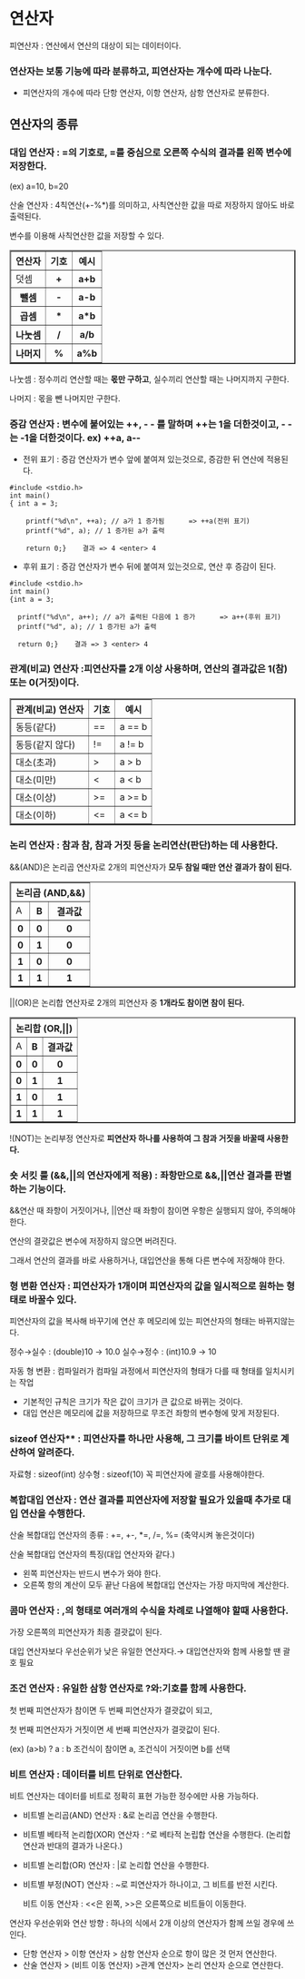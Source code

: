# 연산자

피연산자 : 연산에서 연산의 대상이 되는 데이터이다.

### 연산자는 보통 기능에 따라 분류하고, 피연산자는 개수에 따라 나눈다.

- 피연산자의 개수에 따라 단항 연산자, 이항 연산자, 삼항 연산자로 분류한다.

## 연산자의 종류

### 대입 연산자 : =의 기호로, =를 중심으로 오른쪽 수식의 결과를 왼쪽 변수에 저장한다.

(ex) a=10,  b=20

산술 연산자 : 4칙연산(+-%*)를 의미하고, 사칙연산한 값을 따로 저장하지 않아도 바로 출력된다.

변수를 이용해 사칙연산한 값을 저장할 수 있다.

<html>
  <body>
    <table border="2">
      <thead> <tr> <th>연산자</th> <th>기호</th> <th>예시</th> </tr> </thead>
      <tbody> <tr> <td>덧셈</td> <th>+</th> <th>a+b</th> </tr>
              <tr> <th>뺄셈</th> <th>-</th> <th>a-b</th> </tr>
              <tr> <th>곱셈</th> <th>*</th> <th>a*b</th> </tr>
              <tr> <th>나눗셈</th> <th>/</th> <th>a/b</th> </tr> 
              <tr> <th>나머지</th> <th>%</th> <th>a%b</th> </tr> </tbody> </table> 
  </body>
</html>

나눗셈 : 정수끼리 연산할 때는 **몫만 구하고**, 실수끼리 연산할 때는 나머지까지 구한다.

나머지 : 몫을 뺀 나머지만 구한다.

### 증감 연산자 :  변수에 붙어있는 ++, - - 를 말하며 ++는 1을 더한것이고, - -는 -1을 더한것이다. ex) ++a, a--

- 전위 표기 :  증감 연산자가 변수 앞에 붙여져 있는것으로, 증감한 뒤 연산에 적용된다.
```
#include <stdio.h>
int main()
{ int a = 3;

	printf("%d\n", ++a); // a가 1 증가됨      => ++a(전위 표기)
	printf("%d", a); // 1 증가된 a가 출력

	return 0;}    결과 => 4 <enter> 4
```
- 후위 표기 :  증감 연산자가 변수 뒤에 붙여져 있는것으로, 연산 후 증감이 된다.
```
#include <stdio.h>
int main()
{int a = 3;
  
  printf("%d\n", a++); // a가 출력된 다음에 1 증가      => a++(후위 표기)
  printf("%d", a); // 1 증가된 a가 출력
  
  return 0;}    결과 => 3 <enter> 4
```
### 관계(비교) 연산자  :피연산자를 2개 이상 사용하며, 연산의 결과값은 1(참)또는 0(거짓)이다.

<html>
  <body>
    <table border="2">
      <thead> <tr> <th>관계(비교) 연산자</th> <th>기호</th> <th>예시</th> </tr> </thead>
      <tbody> <tr> <td>동등(같다)</td></td> <td>==</td> <td>a == b</td> </tr>
              <tr> <td>동등(같지 않다) <td>!=</td> <td>a != b</td> </tr>
              <tr> <td>대소(초과)</td> <td> > </td> <td> a > b </td> </tr>
              <tr> <td>대소(미만)</td> <td> < </td> <td> a < b </td> </tr> 
	      <tr> <td>대소(이상)</td> <td> >= </td> <td> a >= b </td> </tr> 
              <tr> <td>대소(이하)</td> <td> <= </td> <td> a <= b </td> </tr> </tbody> </table> 
  </body>
</html>
		      
### 논리 연산자 : 참과 참, 참과 거짓 등을 논리연산(판단)하는 데 사용한다.

&&(AND)은 논리곱 연산자로 2개의 피연산자가 **모두 참일 때만 연산 결과가 참이 된다.**
<html>
  <body>
    <table border="2">
      <thead> <tr> <th colspan="3">논리곱 (AND,&&)</th> </thead>
      <tbody> <tr> <td>A</td> <th>B</th> <th>결과값</th> </tr>
              <tr> <th>0</th> <th>0</th> <th>0</th> </tr>
              <tr> <th>0</th> <th>1</th> <th>0</th> </tr>
              <tr> <th>1</th> <th>0</th> <th>0</th> </tr> 
              <tr> <th>1</th> <th>1</th> <th>1</th> </tr> </tbody> </table> 
  </body>
</html>

||(OR)은 논리합 연산자로 2개의 피연산자 중 **1개라도 참이면 참이 된다.**
<html>
  <body>
    <table border="2">
      <thead> <tr> <th colspan="3">논리합 (OR,||)</th> </thead>
      <tbody> <tr> <td>A</td> <th>B</th> <th>결과값</th> </tr>
              <tr> <th>0</th> <th>0</th> <th>0</th> </tr>
              <tr> <th>0</th> <th>1</th> <th>1</th> </tr>
              <tr> <th>1</th> <th>0</th> <th>1</th> </tr> 
              <tr> <th>1</th> <th>1</th> <th>1</th> </tr> </tbody> </table> 
  </body>
</html>

!(NOT)는 논리부정 연산자로 **피연산자 하나를 사용하여 그 참과 거짓을 바꿀때 사용한다.**

### 숏 서킷 룰 (&&,||의 연산자에게 적용) : 좌항만으로 &&,||연산 결과를 판별하는 기능이다.

&&연산 때 좌항이 거짓이거나, ||연산 때 좌항이 참이면 우항은 실행되지 않아, 주의해야 한다.

연산의 결괏값은 변수에 저장하지 않으면 버려진다.

그래서 연산의 결과를 바로 사용하거나, 대입연산을 통해 다른 변수에 저장해야 한다.

### 형 변환 연산자 : 피연산자가 1개이며 피연산자의 값을 일시적으로 원하는 형태로 바꿀수 있다.

피연산자의 값을 복사해 바꾸기에 연산 후 메모리에 있는 피연산자의 형태는 바뀌지않는다.

정수→실수 : (double)10 → 10.0                      실수→정수 : (int)10.9 → 10

자동 형 변환 : 컴파일러가 컴파일 과정에서 피연산자의 형태가 다를 때 형태를 일치시키는 작업

- 기본적인 규칙은 크기가 작은 값이 크기가 큰 값으로 바뀌는 것이다.
- 대입 연산은 메모리에 값을 저장하므로 무조건 좌항의 변수형에 맞게 저장된다.

### sizeof 연산자** : 피연산자를 하나만 사용해, 그 크기를 바이트 단위로 계산하여 알려준다.

자료형 : sizeof(int)     상수형 :  sizeof(10)  꼭 피연산자에 괄호를 사용해야한다.

### 복합대입 연산자 : 연산 결과를 피연산자에 저장할 필요가 있을때 추가로 대입 연산을 수행한다.

산술 복합대입 연산자의 종류 : +=, +-, *=, /=, %= (축약시켜 놓은것이다)

산술 복합대입 연산자의 특징(대입 연산자와 같다.)

- 왼쪽 피연산자는 반드시 변수가 와야 한다.
- 오른쪽 항의 계산이 모두 끝난 다음에 복합대입 연산자는 가장 마지막에 계산한다.

### 콤마 연산자 : ,의 형태로 여러개의 수식을 차례로 나열해야 할때 사용한다.

가장 오른쪽의 피연산자가 최종 결괏값이 된다.

대입 연산자보다 우선순위가 낮은 유일한 연산자다.→ 대입연산자와 함께 사용할 땐 괄호 필요

### 조건 연산자 : 유일한 삼항 연산자로 ?와:기호를 함께 사용한다.

첫 번째 피연산자가 참이면 두 번째 피연산자가 결괏값이 되고,

첫 번째 피연산자가 거짓이면 세 번째 피연산자가 결괏값이 된다.

(ex) (a>b) ? a : b  조건식이 참이면 a, 조건식이 거짓이면 b를 선택

### 비트 연산자 : 데이터를 비트 단위로 연산한다.

비트 연산자는 데이터를 비트로 정확히 표현 가능한 정수에만 사용 가능하다.

- 비트별 논리곱(AND) 연산자 : &로 논리곱 연산을 수행한다.
- 비트별 베타적 논리합(XOR) 연산자 : ^로 베타적 논립합 연산을 수행한다. (논리합 연산과 반대의 결과가 나온다.)
- 비트별 논리합(OR) 연산자 : |로 논리합 연산을 수행한다.
- 비트별 부정(NOT) 연산자 :  ~로 피연산자가 하나이고, 그 비트를 반전 시킨다.

  비트 이동 연산자 : <<은 왼쪽, >>은 오른쪽으로 비트들이 이동한다.

연산자 우선순위와 연산 방향 : 하나의 식에서 2개 이상의 연산자가 함께 쓰일 경우에 쓰인다.

- 단항 연산자 > 이항 연산자 > 삼항 연산자 순으로 항이 많은 것 먼저 연산한다.
- 산술 연산자 > (비트 이동 연산자) >관계 연산자> 논리 연산자 순으로 연산한다.
